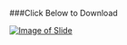 ###Click Below to Download

[![Image of Slide](http://image.slidesharecdn.com/introductiontodatastructure-160605184758/95/introduction-to-datastructure-1-638.jpg)](http://www.slideshare.net/AshimLamichhane/introduction-to-datastructure)